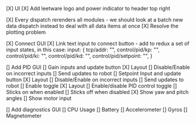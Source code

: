 
[X] UI
  [X] Add leetware logo and power indicator to header top right

[X] Every dispatch rerenders all modules - we should look at a batch new data dispatch instead to deal with
  all data items at once
  [X] Resolve the plotting problem

[X] Connect GUI
  [X] Link text input to connect button
    - add to redux a set of input states, in this case:
      input: {
        tcp/addr: "",
        control/pid/kp: "",
        control/pid/ki: "",
        control/pid/kd: "",
        control/pid/setpoint: "",
      }

[] Add PID GUI
  [] Gain inputs and update button
    [X] Layout
    [] Disable/Enable on incorrect inputs
    [] Send updates to robot
  [] Setpoint Input and update button
    [X] Layout
    [] Disable/Enable on incorrect inputs
    [] Send updates to robot
  [] Enable toggle
    [X] Layout
    [] Enable/disable PID control toggle
    [] Sticks on when enabled
    [] Sticks off when disabled
  [X] Show yaw and pitch angles
  [] Show motor input

[] Add diagnostics GUI
  [] CPU Usage
  [] Battery
  [] Accelerometer
  [] Gyros
  [] Magnetometer







